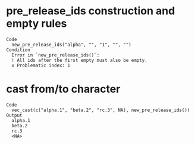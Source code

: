 # pre_release_ids construction and empty rules

    Code
      new_pre_release_ids("alpha", "", "1", "", "")
    Condition
      Error in `new_pre_release_ids()`:
      ! All ids after the first empty must also be empty.
      x Problematic index: 1

# cast from/to character

    Code
      vec_cast(c("alpha.1", "beta.2", "rc.3", NA), new_pre_release_ids())
    Output
      alpha.1
      beta.2
      rc.3
      <NA>

